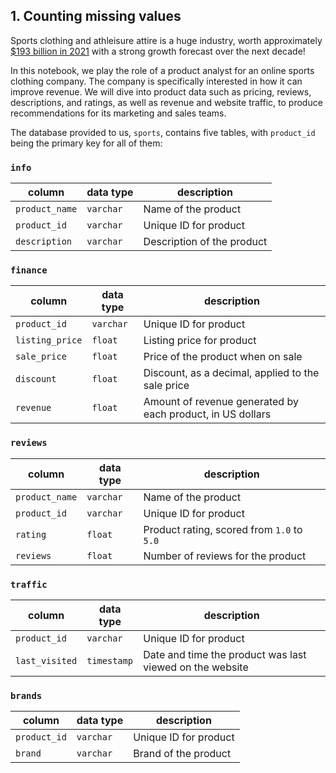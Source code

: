 ## 1. Counting missing values
<p>Sports clothing and athleisure attire is a huge industry, worth approximately <a href="https://www.statista.com/statistics/254489/total-revenue-of-the-global-sports-apparel-market/">$193 billion in 2021</a> with a strong growth forecast over the next decade! </p>
<p>In this notebook, we play the role of a product analyst for an online sports clothing company. The company is specifically interested in how it can improve revenue. We will dive into product data such as pricing, reviews, descriptions, and ratings, as well as revenue and website traffic, to produce recommendations for its marketing and sales teams.  </p>
<p>The database provided to us, <code>sports</code>, contains five tables, with <code>product_id</code> being the primary key for all of them: </p>
<h3 id="info"><code>info</code></h3>
<table>
<thead>
<tr>
<th>column</th>
<th>data type</th>
<th>description</th>
</tr>
</thead>
<tbody>
<tr>
<td><code>product_name</code></td>
<td><code>varchar</code></td>
<td>Name of the product</td>
</tr>
<tr>
<td><code>product_id</code></td>
<td><code>varchar</code></td>
<td>Unique ID for product</td>
</tr>
<tr>
<td><code>description</code></td>
<td><code>varchar</code></td>
<td>Description of the product</td>
</tr>
</tbody>
</table>
<h3 id="finance"><code>finance</code></h3>
<table>
<thead>
<tr>
<th>column</th>
<th>data type</th>
<th>description</th>
</tr>
</thead>
<tbody>
<tr>
<td><code>product_id</code></td>
<td><code>varchar</code></td>
<td>Unique ID for product</td>
</tr>
<tr>
<td><code>listing_price</code></td>
<td><code>float</code></td>
<td>Listing price for product</td>
</tr>
<tr>
<td><code>sale_price</code></td>
<td><code>float</code></td>
<td>Price of the product when on sale</td>
</tr>
<tr>
<td><code>discount</code></td>
<td><code>float</code></td>
<td>Discount, as a decimal, applied to the sale price</td>
</tr>
<tr>
<td><code>revenue</code></td>
<td><code>float</code></td>
<td>Amount of revenue generated by each product, in US dollars</td>
</tr>
</tbody>
</table>
<h3 id="reviews"><code>reviews</code></h3>
<table>
<thead>
<tr>
<th>column</th>
<th>data type</th>
<th>description</th>
</tr>
</thead>
<tbody>
<tr>
<td><code>product_name</code></td>
<td><code>varchar</code></td>
<td>Name of the product</td>
</tr>
<tr>
<td><code>product_id</code></td>
<td><code>varchar</code></td>
<td>Unique ID for product</td>
</tr>
<tr>
<td><code>rating</code></td>
<td><code>float</code></td>
<td>Product rating, scored from <code>1.0</code> to <code>5.0</code></td>
</tr>
<tr>
<td><code>reviews</code></td>
<td><code>float</code></td>
<td>Number of reviews for the product</td>
</tr>
</tbody>
</table>
<h3 id="traffic"><code>traffic</code></h3>
<table>
<thead>
<tr>
<th>column</th>
<th>data type</th>
<th>description</th>
</tr>
</thead>
<tbody>
<tr>
<td><code>product_id</code></td>
<td><code>varchar</code></td>
<td>Unique ID for product</td>
</tr>
<tr>
<td><code>last_visited</code></td>
<td><code>timestamp</code></td>
<td>Date and time the product was last viewed on the website</td>
</tr>
</tbody>
</table>
<h3 id="brands"><code>brands</code></h3>
<table>
<thead>
<tr>
<th>column</th>
<th>data type</th>
<th>description</th>
</tr>
</thead>
<tbody>
<tr>
<td><code>product_id</code></td>
<td><code>varchar</code></td>
<td>Unique ID for product</td>
</tr>
<tr>
<td><code>brand</code></td>
<td><code>varchar</code></td>
<td>Brand of the product</td>
</tr>
</tbody>
</table>
